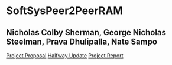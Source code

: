 # SoftSysPeer2PeerRAM
## Nicholas Colby Sherman, George Nicholas Steelman, Prava Dhulipalla, Nate Sampo

[Project Proposal](https://github.com/NickShermeister/SoftSysPeer2PeerRAM/blob/master/reports/proposal.md)
[Halfway Update](https://github.com/NickShermeister/SoftSysPeer2PeerRAM/blob/master/reports/update.md)
[Project Report](https://github.com/NickShermeister/SoftSysPeer2PeerRAM/blob/master/reports/report.md)
